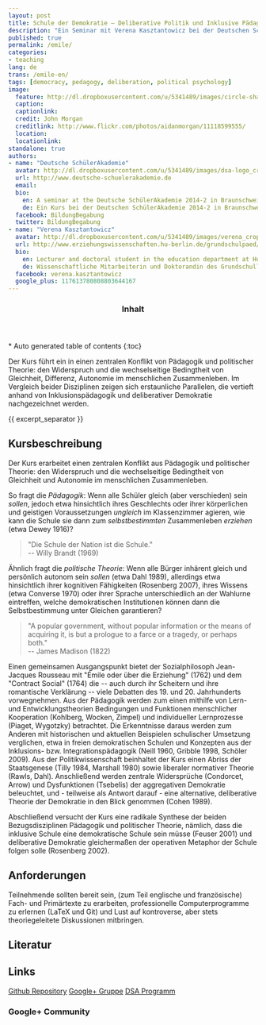 ```yaml
---
layout: post
title: Schule der Demokratie — Deliberative Politik und Inklusive Pädagogik
description: "Ein Seminar mit Verena Kasztantowicz bei der Deutschen SchülerAkademie 2014-2 in Braunschweig"
published: true
permalink: /emile/
categories:
- teaching
lang: de
trans: /emile-en/
tags: [democracy, pedagogy, deliberation, political psychology]
image:
  feature: http://dl.dropboxusercontent.com/u/5341489/images/circle-shadows_crop.jpg
  caption: 
  captionlink: 
  credit: John Morgan
  creditlink: http://www.flickr.com/photos/aidanmorgan/11118599555/
  location: 
  locationlink:
standalone: true
authors:
- name: "Deutsche SchülerAkademie"
  avatar: http://dl.dropboxusercontent.com/u/5341489/images/dsa-logo_crop.jpg
  url: http://www.deutsche-schuelerakademie.de
  email: 
  bio:
    en: A seminar at the Deutsche SchülerAkademie 2014-2 in Braunschweig
    de: Ein Kurs bei der Deutschen SchülerAkademie 2014-2 in Braunschweig
  facebook: BildungBegabung
  twitter: BildungBegabung
- name: "Verena Kasztantowicz"
  avatar: http://dl.dropboxusercontent.com/u/5341489/images/verena_crop.jpg
  url: http://www.erziehungswissenschaften.hu-berlin.de/grundschulpaed/mitarbeiterinnen/lb-deutsch
  bio:
    en: Lecturer and doctoral student in the education department at Humboldt University Berlin
    de: Wissenschaftliche Mitarbeiterin und Doktorandin des Grundschullehramtes an der Humboldt Universität Berlin
  facebook: verena.kasztantowicz
  google_plus: 117613780808803644167
---
```


<section id="table-of-contents" class="toc">
  <header>
    <h3>Inhalt</h3>
  </header>
<div id="drawer" markdown="1">
*  Auto generated table of contents
{:toc}
</div>
</section><!-- /#table-of-contents -->

Der Kurs führt ein in einen zentralen Konflikt von Pädagogik und politischer Theorie: 
den Widerspruch und die wechselseitige Bedingtheit von Gleichheit, Differenz, Autonomie im menschlichen Zusammenleben.
Im Vergleich beider Disziplinen zeigen sich erstaunliche Parallelen, die vertieft anhand von Inklusionspädagogik und deliberativer Demokratie nachgezeichnet werden.

{{ excerpt_separator }}


## Kursbeschreibung

Der Kurs erarbeitet einen zentralen Konflikt aus Pädagogik und politischer Theorie: 
den Widerspruch und die wechselseitige Bedingtheit von Gleichheit und Autonomie im menschlichen Zusammenleben.

So fragt die *Pädagogik*:
Wenn alle Schüler gleich (aber verschieden) sein *sollen*, jedoch etwa hinsichtlich ihres Geschlechts oder ihrer körperlichen und geistigen Voraussetzungen *ungleich* im Klassenzimmer agieren, wie kann die Schule sie dann zum *selbstbestimmten* Zusammenleben *erziehen* (etwa Dewey 1916)?

> "Die Schule der Nation ist die Schule."    
> -- Willy Brandt (1969)

Ähnlich fragt die *politische Theorie*: 
Wenn alle Bürger inhärent gleich und persönlich autonom sein *sollen* (etwa Dahl 1989), allerdings etwa hinsichtlich ihrer kognitiven Fähigkeiten (Rosenberg 2007), ihres Wissens (etwa Converse 1970) oder ihrer Sprache unterschiedlich an der Wahlurne eintreffen, welche demokratischen Institutionen können dann die Selbstbestimmung unter Gleichen garantieren?

> "A popular government, without popular information or the means of acquiring it, is but a prologue to a farce or a tragedy, or perhaps both."    
> -- James Madison (1822)

Einen gemeinsamen Ausgangspunkt bietet der Sozialphilosoph Jean-Jacques Rousseau mit "Émile oder über die Erziehung" (1762) und dem "Contract Social" (1764) die  -- auch durch ihr Scheitern und ihre romantische Verklärung -- viele Debatten des 19. und 20. Jahrhunderts vorwegnehmen.
Aus der Pädagogik werden zum einen mithilfe von Lern- und Entwicklungstheorien Bedingungen und Funktionen menschlicher Kooperation (Kohlberg, Wocken, Zimpel) und individueller Lernprozesse (Piaget, Wygotzky) betrachtet.
Die Erkenntnisse daraus werden zum Anderen mit historischen und aktuellen Beispielen schulischer Umsetzung verglichen, etwa in freien demokratischen Schulen und Konzepten aus der Inklusions- bzw. Integrationspädagogik (Neill 1960, Gribble 1998, Schöler 2009).
Aus der Politikwissenschaft beinhaltet der Kurs einen Abriss der Staatsgenese (Tilly 1984, Marshall 1980) sowie liberaler normativer Theorie (Rawls, Dahl). 
Anschließend werden zentrale Widersprüche (Condorcet, Arrow) und Dysfunktionen (Tsebelis) der aggregativen Demokratie beleuchtet, und - teilweise als Antwort darauf - eine alternative, deliberative Theorie der Demokratie in den Blick genommen (Cohen 1989).

Abschließend versucht der Kurs eine radikale Synthese der beiden Bezugsdisziplinen Pädagogik und politischer Theorie, nämlich, dass die inklusive Schule eine demokratische Schule sein müsse (Feuser 2001) und deliberative Demokratie gleichermaßen der operativen Metaphor der Schule folgen solle (Rosenberg 2002). 


## Anforderungen

Teilnehmende sollten bereit sein, (zum Teil englische und französische) Fach- und Primärtexte zu erarbeiten, professionelle Computerprogramme zu erlernen (LaTeX und Git) und Lust auf kontroverse, aber stets theoriegeleitete Diskussionen mitbringen.


## Literatur

<script src="http://bibbase.org/show?bib=https%3A%2F%2Fraw.githubusercontent.com%2Fmaxheld83%2Femile%2Fmaster%2Femile-bibliothek.bib&jsonp=1&"></script>


## Links

<div markdown="0">
  <a href="https://github.com/maxheld83/emile" class="btn">Github Repository</a>
  <a href="https://plus.google.com/communities/117956169792207896748" class="btn">Google+ Gruppe</a>
  <a href="https://www.deutsche-schuelerakademie.de/dsa-programm" class="btn">DSA Programm</a>
</div>


### Google+ Community

<!-- Place this tag where you want the widget to render. -->
<div class="g-community" data-width="276" data-href="https://plus.google.com/communities/117956169792207896748"></div>

<!-- Place this tag after the last widget tag. -->
<script type="text/javascript">
  (function() {
    var po = document.createElement('script'); po.type = 'text/javascript'; po.async = true;
    po.src = 'https://apis.google.com/js/platform.js';
    var s = document.getElementsByTagName('script')[0]; s.parentNode.insertBefore(po, s);
  })();
</script>